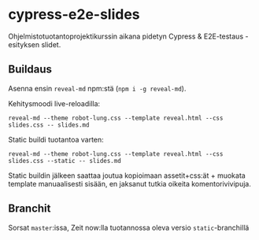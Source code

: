 # cypress-e2e-slides

Ohjelmistotuotantoprojektikurssin aikana pidetyn Cypress & E2E-testaus -esityksen slidet.

## Buildaus

Asenna ensin `reveal-md` npm:stä (`npm i -g reveal-md`).

Kehitysmoodi live-reloadilla:

```
reveal-md --theme robot-lung.css --template reveal.html --css slides.css -- slides.md
```

Static buildi tuotantoa varten:

```
reveal-md --theme robot-lung.css --template reveal.html --css slides.css --static -- slides.md
```

Static buildin jälkeen saattaa joutua kopioimaan assetit+css:ät + muokata template manuaalisesti sisään, en jaksanut tutkia oikeita komentorivivipuja.

## Branchit

Sorsat `master`:issa, Zeit now:lla tuotannossa oleva versio `static`-branchillä